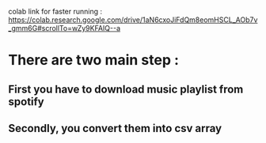 
colab link for faster running : https://colab.research.google.com/drive/1aN6cxoJiFdQm8eomHSCL_AOb7v_gmm6G#scrollTo=wZy9KFAIQ--a

# There are two main step :


## First you have to download music playlist from spotify 





## Secondly, you convert them into csv array 
